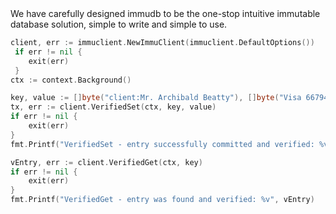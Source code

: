 <PageSection id="immudb-code-tabs-section" class="_padding-y-4 _justify-content-center">
<PageSectionHeader title="By developers, for developers" class="_padding-bottom-2 _display-flex _justify-content-center">
    We have carefully designed immudb to be the one-stop intuitive immutable database solution, simple to write and simple to use.
</PageSectionHeader>
<i-container>
<i-row>
<i-column>
<i-tabs custom>
<i-tab title="Connect to immudb">

~~~go
client, err := immuclient.NewImmuClient(immuclient.DefaultOptions())
 if err != nil {
	exit(err)
 }
ctx := context.Background()
~~~

</i-tab>
<i-tab title="Store verified items">

~~~go
key, value := []byte("client:Mr. Archibald Beatty"), []byte("Visa 6679499384784022 11/23")
tx, err := client.VerifiedSet(ctx, key, value)
if err != nil {
	exit(err)
}
fmt.Printf("VerifiedSet - entry successfully committed and verified: %v", tx)
~~~

</i-tab>
<i-tab title="Get verified items">

~~~go
vEntry, err := client.VerifiedGet(ctx, key)
if err != nil {
	exit(err)
}
fmt.Printf("VerifiedGet - entry was found and verified: %v", vEntry)
~~~

</i-tab>
    </i-tabs>
</i-column>
</i-row>
</i-container>
</PageSection>
